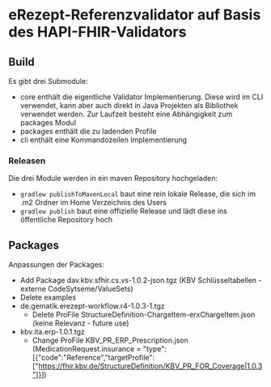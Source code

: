# eRezept-Referenzvalidator auf Basis des HAPI-FHIR-Validators

## Build
Es gibt drei Submodule:
* core enthält die eigentliche Validator Implementierung. Diese wird im CLI verwendet, kann aber auch 
  direkt in Java Projekten als Bibliothek verwendet werden. Zur Laufzeit besteht eine Abhängigkeit zum packages
  Modul
* packages enthält die zu ladenden Profile
* cli enthält eine Kommandozeilen Implementierung

### Releasen
Die drei Module werden in ein maven Repository hochgeladen:
* `gradlew publishToMavenLocal` baut eine rein lokale Release, die sich im .m2 Ordner im Home Verzeichnis des Users
* `gradlew publish` baut eine offizielle Release und lädt diese ins öffentliche Repository hoch

## Packages
Anpassungen der Packages:
 - Add Package dav.kbv.sfhir.cs.vs-1.0.2-json.tgz (KBV Schlüsseltabellen - externe CodeSytseme/ValueSets)
 - Delete examples
 - de.gematik.erezept-workflow.r4-1.0.3-1.tgz
   - Delete ProFile StructureDefinition-ChargeItem-erxChargeItem.json (keine Relevanz - future use)
 - kbv.ita.erp-1.0.1.tgz
   - Change ProFile KBV_PR_ERP_Prescription.json (MedicationRequest.insurance = "type":[{"code":"Reference","targetProfile":["https://fhir.kbv.de/StructureDefinition/KBV_PR_FOR_Coverage|1.0.3"]}])
